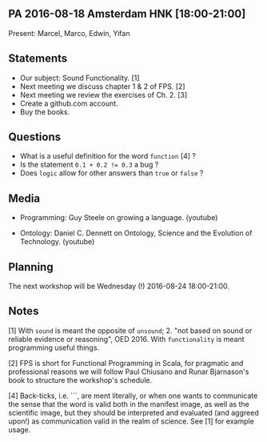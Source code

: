 ## PA 2016-08-18 Amsterdam HNK [18:00-21:00]

Present: Marcel, Marco, Edwin, Yifan

## Statements

- Our subject: Sound Functionality. [1]
- Next meeting we discuss chapter 1 & 2 of FPS. [2]
- Next meeting we review the exercises of Ch. 2. [3]
- Create a github.com account.
- Buy the books.

## Questions

- What is a useful definition for the word `function` [4] ?
- Is the statement `0.1 + 0.2 != 0.3` a bug ?
- Does `logic` allow for other answers than `true` or `false` ?

## Media

- Programming:
  Guy Steele on growing a language. (youtube)

- Ontology:
  Daniel C. Dennett on Ontology, Science and the Evolution of Technology. (youtube)

## Planning

The next workshop will be Wednesday (!) 2016-08-24 18:00-21:00.

## Notes

[1] With `sound` is meant the opposite of `unsound`; 2. "not
    based on sound or reliable evidence or reasoning", OED 2016.
    With `functionality` is meant programming useful things.

[2] FPS is short for Functional Programming in Scala, for
    pragmatic and professional reasons we will follow Paul
    Chiusano and Runar Bjarnason's book to structure the
    workshop's schedule.

[4] Back-ticks, i.e. `\``, are ment literally, or when one wants
    to communicate the sense that the word is valid both in the
    manifest image, as well as the scientific image, but they should
    be interpreted and evaluated (and aggreed upon!) as communication
    valid in the realm of science.  See [1] for example usage.



